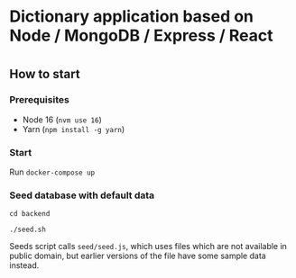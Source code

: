 # Dictionary application based on Node / MongoDB / Express / React 
# 

## How to start

### Prerequisites
* Node 16 (`nvm use 16`)
* Yarn (`npm install -g yarn`)

### Start
Run `docker-compose up` 

### Seed database with default data
`cd backend`

`./seed.sh`

Seeds script calls `seed/seed.js`, which uses files which are not available in public domain, but earlier versions of the file have some sample data instead.
